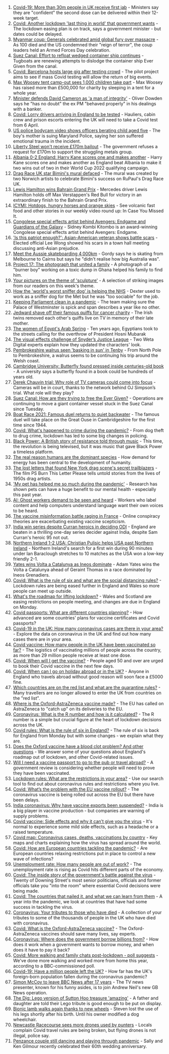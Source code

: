 1. [Covid-19: More than 30m people in UK receive first jab](https://www.bbc.co.uk/news/uk-56554905) - Ministers say they are "confident" the second dose can be delivered within their 12-week target.
2. [Covid: Another lockdown 'last thing in world' that government wants](https://www.bbc.co.uk/news/uk-56553128) - The lockdown easing plan is on track, says a government minister - but dates could be delayed.
3. [Myanmar coup: Generals celebrated amid global fury over massacre](https://www.bbc.co.uk/news/world-asia-56547381) - As 100 died and the US condemned their "reign of terror", the coup leaders held an Armed Forces Day celebration.
4. [Suez Canal: Effort to refloat wedged container ship continues](https://www.bbc.co.uk/news/world-middle-east-56547383) - Tugboats are renewing attempts to dislodge the container ship Ever Given from the canal.
5. [Covid: Barcelona hosts large gig after testing crowd](https://www.bbc.co.uk/news/world-europe-56556451) - The pilot project aims to see if mass Covid testing will allow the return of big events.
6. [Max Woosey tent camp-out sees 1,000 children take part](https://www.bbc.co.uk/news/uk-england-devon-56548931) - Max Woosey has raised more than £500,000 for charity by sleeping in a tent for a whole year.
7. [Minister defends David Cameron as 'a man of integrity'](https://www.bbc.co.uk/news/uk-politics-56555368) - Oliver Dowden says he "has no doubt" the ex PM "behaved properly" in his dealings with a banker.
8. [Covid: Lorry drivers arriving in England to be tested](https://www.bbc.co.uk/news/uk-politics-56555775) - Hauliers, cabin crew and prison escorts entering the UK will need to take a Covid test from 6 April.
9. [US police bodycam video shows officers berating child aged five](https://www.bbc.co.uk/news/world-us-canada-56558056) - The boy's mother is suing Maryland Police, saying her son suffered emotional trauma in the incident.
10. [Liberty Steel won't receive £170m bailout](https://www.bbc.co.uk/news/business-56554590) - The government refuses a request for £170m to support the struggling metals group.
11. [Albania 0-2 England: Harry Kane scores one and makes another](https://www.bbc.co.uk/sport/football/56472933) - Harry Kane scores one and makes another as England beat Albania to make it two wins out of two in their World Cup 2022 qualifying campaign.
12. [Drag Race UK star Bimini's mural defaced](https://www.bbc.co.uk/news/uk-england-norfolk-56555337) - The mural was created by two Norwich artists to celebrate Bimini's success on RuPaul's Drag Race UK.
13. [Lewis Hamilton wins Bahrain Grand Prix](https://www.bbc.co.uk/sport/formula1/56557653) - Mercedes driver Lewis Hamilton holds off Max Verstappen's Red Bull for victory in an extraordinary finish to the Bahrain Grand Prix.
14. [ICYMI: Hotdogs, hungry horses and orange skies](https://www.bbc.co.uk/news/world-56540269) - See volcanic fast food and other stories in our weekly video round up: In Case You Missed It.
15. [Congolese special effects artist behind Avengers: Endgame and Guardians of the Galaxy](https://www.bbc.co.uk/news/world-africa-56545250) - Sidney Kombi Kitombo is an award-winning Congolese special effects artist behind Avengers: Endgame.
16. ['Is this patriot enough?': Asian-American veteran shows battle scars](https://www.bbc.co.uk/news/world-us-canada-56556442) - Elected official Lee Wong showed his scars in a town hall meeting discussing anti-Asian prejudice.
17. [Meet the Aussie skateboarding 4,000km](https://www.bbc.co.uk/news/world-australia-56438893) - Gordy says he is skating from Melbourne to Cairns but says he "didn't realise how big Australia was".
18. [Project 17: The photograph that united a family](https://www.bbc.co.uk/news/world-africa-56541869) - A photograph of a "burner boy" working on a toxic dump in Ghana helped his family to find him.
19. [Your pictures on the theme of 'sculpture'](https://www.bbc.co.uk/news/in-pictures-56538913) - A selection of striking images from our readers on this week's theme.
20. [How the 'world's worst sniffer dog' is helping the NHS](https://www.bbc.co.uk/news/uk-england-london-56375874) - Dexter used to work as a sniffer dog for the Met but he was "too sociable" for the job.
21. [Keeping Parliament clean in a pandemic](https://www.bbc.co.uk/news/uk-politics-56541374) - The team making sure the Palace of Westminster is spick and span describes a year like no other.
22. [Jedward shave off their famous quiffs for cancer charity](https://www.bbc.co.uk/news/world-europe-56552055) - The Irish twins removed each other's quiffs live on TV in memory of their late mother.
23. [The women of Egypt's Arab Spring](https://www.bbc.co.uk/news/stories-56195248) - Ten years ago, Egyptians took to the streets calling for the overthrow of President Hosni Mubarak
24. [The visual effects challenge of Snyder’s Justice League](https://www.bbc.co.uk/news/technology-56528052) - Two Weta Digital experts explain how they updated the characters' look.
25. [Pembrokeshire walrus seen 'basking in sun' in Tenby](https://www.bbc.co.uk/news/uk-wales-56550854) - From North Pole to Pembrokeshire, a walrus seems to be continuing his trip around the Welsh coast.
26. [Cambridge University: Butterfly found pressed inside centuries-old book](https://www.bbc.co.uk/news/uk-england-cambridgeshire-56551453) - A university says a butterfly found in a book could be hundreds of years old.
27. [Derek Chauvin trial: Why role of TV cameras could come into focus](https://www.bbc.co.uk/news/world-us-canada-56512090) - Cameras will be in court, thanks to the network behind OJ Simpson’s trial. What role will they play?
28. [Suez Canal: How are they trying to free the Ever Given?](https://www.bbc.co.uk/news/56523659) - Operations are continuing to move a giant container vessel stuck in the Suez Canal since Tuesday.
29. [Boat Race 2021: Famous duel returns to quiet backwater](https://www.bbc.co.uk/news/uk-england-cambridgeshire-56338056) - The famous duel will take place on the Great Ouse in Cambridgeshire for the first time since 1944.
30. [Covid: What's happened to crime during the pandemic?](https://www.bbc.co.uk/news/56463680) - From dog theft to drug crime, lockdown has led to some big changes in policing.
31. [Black Power: A British story of resistance told through music](https://www.bbc.co.uk/news/stories-56529301) - This time, the revolution is being televised, but it was music that gave Black Power a timeless platform.
32. [The real reason humans are the dominant species](https://www.bbc.co.uk/news/science-environment-56544239) - How demand for energy has been central to the development of humanity.
33. [The lost letters that found New York drag scene's secret trailblazers](https://www.bbc.co.uk/news/entertainment-arts-56537339) - The film PS Burn This Letter Please tells untold stories from the lives of 1950s drag artists.
34. ['My pet has helped me so much during the pandemic'](https://www.bbc.co.uk/news/newsbeat-56537990) - Research has shown pets can have a huge benefit to our mental health - especially this past year.
35. [AI: Ghost workers demand to be seen and heard](https://www.bbc.co.uk/news/technology-56414491) - Workers who label content and help computers understand language want their own voices to be heard.
36. [The vaccine misinformation battle raging in France](https://www.bbc.co.uk/news/blogs-trending-56526265) - Online conspiracy theories are exacerbating existing vaccine scepticism.
37. [India win series despite Curran heroics in deciding ODI](https://www.bbc.co.uk/sport/cricket/56395245) - England are beaten in a thrilling one-day series decider against India, despite Sam Curran's heroic 95 not out.
38. [Northern Ireland 1-2 USA: Christian Pulisic helps USA past Northern Ireland](https://www.bbc.co.uk/sport/football/56472967) - Northern Ireland's search for a first win during 90 minutes under Ian Baraclough stretches to 10 matches as the USA won a low-key friendly 2-1.
39. [Yates wins Volta a Catalunya as Ineos dominate](https://www.bbc.co.uk/sport/cycling/56556816) - Adam Yates wins the Volta a Catalunya ahead of Geraint Thomas in a race dominated by Ineos Grenadiers.
40. [Covid: What is the rule of six and what are the social distancing rules?](https://www.bbc.co.uk/news/uk-51506729) - Lockdown rules are being eased further in England and Wales so more people can meet up outside.
41. [What's the roadmap for lifting lockdown?](https://www.bbc.co.uk/news/explainers-52530518) - Wales and Scotland are easing restrictions on people meeting, and changes are due in England on Monday.
42. [Covid passports: What are different countries planning?](https://www.bbc.co.uk/news/world-europe-56522408) - How advanced are some countries' plans for vaccine certificates and Covid passports?
43. [Covid-19 in the UK: How many coronavirus cases are there in your area?](https://www.bbc.co.uk/news/uk-51768274) - Explore the data on coronavirus in the UK and find out how many cases there are in your area.
44. [Covid vaccine: How many people in the UK have been vaccinated so far?](https://www.bbc.co.uk/news/health-55274833) - The logistics of vaccinating millions of people across the country, as more than 29 million people receive at least one dose.
45. [Covid: When will I get the vaccine?](https://www.bbc.co.uk/news/health-55045639) - People aged 50 and over are urged to book their Covid vaccine in the next few days.
46. [Covid: When can I go on holiday abroad or in the UK?](https://www.bbc.co.uk/news/explainers-52646738) - Anyone in England who travels abroad without good reason will soon face a £5000 fine.
47. [Which countries are on the red list and what are the quarantine rules?](https://www.bbc.co.uk/news/explainers-52544307) - Many travellers are no longer allowed to enter the UK from countries on the "red list".
48. [Where is the Oxford-AstraZeneca vaccine made?](https://www.bbc.co.uk/news/56483766) - The EU has called on AstraZeneca to "catch up" on its deliveries to the EU.
49. [Coronavirus: What is the R number and how is it calculated?](https://www.bbc.co.uk/news/health-52473523) - The R number is a simple but crucial figure at the heart of lockdown decisions across the UK.
50. [Covid rules: What is the rule of six in England?](https://www.bbc.co.uk/news/health-56526587) - The rule of six is back for England from Monday but with some changes - we explain what they are.
51. [Does the Oxford vaccine have a blood clot problem? And other questions](https://www.bbc.co.uk/news/world-asia-china-51176409) - We answer some of your questions about England's roadmap out of lockdown, and other Covid-related issues.
52. [Will I need a vaccine passport to go to the pub or travel abroad?](https://www.bbc.co.uk/news/explainers-55718553) - A government review is considering whether people will need to prove they have been vaccinated.
53. [Lockdown rules: What are the restrictions in your area?](https://www.bbc.co.uk/news/uk-54373904) - Use our search tool to find out about coronavirus rules and restrictions where you live.
54. [Covid: What’s the problem with the EU vaccine rollout?](https://www.bbc.co.uk/news/explainers-52380823) - The coronavirus vaccine is being rolled out across the EU but there have been delays.
55. [India coronavirus: Why have vaccine exports been suspended?](https://www.bbc.co.uk/news/world-asia-india-55571793) - India is a big player in vaccine production - but companies are warning of supply problems.
56. [Covid vaccine: Side effects and why it can’t give you the virus](https://www.bbc.co.uk/news/health-56437270) - It's normal to experience some mild side effects, such as a headache or a raised temperature.
57. [Covid map: Coronavirus cases, deaths, vaccinations by country](https://www.bbc.co.uk/news/world-51235105) - Key maps and charts explaining how the virus has spread around the world.
58. [Covid: How are European countries tackling the pandemic?](https://www.bbc.co.uk/news/explainers-53640249) - Are European countries relaxing restrictions put in place to control a new wave of infections?
59. [Unemployment rate: How many people are out of work?](https://www.bbc.co.uk/news/business-52660591) - The unemployment rate is rising as Covid hits different parts of the economy.
60. [Covid: The inside story of the government's battle against the virus](https://www.bbc.co.uk/news/uk-politics-56361599) - Twenty of Downing Street's most senior politicians, officials and former officials take you "into the room" where essential Covid decisions were being made.
61. [Covid: The countries that nailed it, and what we can learn from them](https://www.bbc.co.uk/news/uk-56455030) - A year into the pandemic, we look at countries that have had some success in tackling the virus.
62. [Coronavirus: Your tributes to those who have died](https://www.bbc.co.uk/news/uk-52676411) - A collection of your tributes to some of the thousands of people in the UK who have died with coronavirus.
63. [Covid: What is the Oxford-AstraZeneca vaccine?](https://www.bbc.co.uk/news/health-55302595) - The Oxford-AstraZeneca vaccines should save many lives, say experts.
64. [Coronavirus: Where does the government borrow billions from?](https://www.bbc.co.uk/news/business-50504151) - How does it work when a government wants to borrow money, and when does it have to pay it back?
65. [Covid: More walking and family chats post-lockdown - poll suggests](https://www.bbc.co.uk/news/uk-56490823) - We've done more walking and worked more from home this year, according to a BBC-commissioned poll.
66. [Covid-19: Have a million people left the UK?](https://www.bbc.co.uk/news/uk-56435100) - How far has the UK's foreign-born population fallen during the coronavirus pandemic?
67. [Simon McCoy to leave BBC News after 17 years](https://www.bbc.co.uk/news/entertainment-arts-56520791) - The TV news presenter, known for his funny asides, is to join Andrew Neil's new GB News operation.
68. [The Dig: Lego version of Sutton Hoo treasure 'amazing'](https://www.bbc.co.uk/news/uk-england-suffolk-56523779) - A father and daughter are told their Lego tribute is good enough to be put on display.
69. [Bionic lamb walks again thanks to new wheels](https://www.bbc.co.uk/news/uk-england-leeds-56513916) - Steven lost the use of his legs shortly after his birth. Until his owner modified a dog wheelchair.
70. [Newcastle Racecourse sees more drones used by punters](https://www.bbc.co.uk/news/uk-england-tyne-56502915) - Locals complain Covid travel rules are being broken, but flying drones is not illegal, police say.
71. [Penzance couple still dancing and playing through pandemic](https://www.bbc.co.uk/news/uk-england-cornwall-56487152) - Sally and Ken Gilmour recently celebrated their 60th wedding anniversary.
